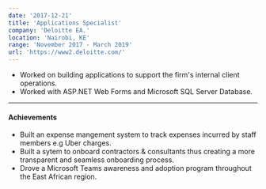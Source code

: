 ```yaml
---
date: '2017-12-21'
title: 'Applications Specialist'
company: 'Deloitte EA.'
location: 'Nairobi, KE'
range: 'November 2017 - March 2019'
url: 'https://www2.deloitte.com/'
---
```


- Worked on building applications to support the firm's internal client operations.
- Worked with ASP.NET Web Forms and Microsoft SQL Server Database.

---

#### Achievements

- Built an expense mangement system to track expenses incurred by staff members e.g Uber charges.
- Built a sytem to onboard contractors & consultants thus creating a more transparent and seamless onboarding process.
- Drove a Microsoft Teams awareness and adoption program throughout the East African region.
